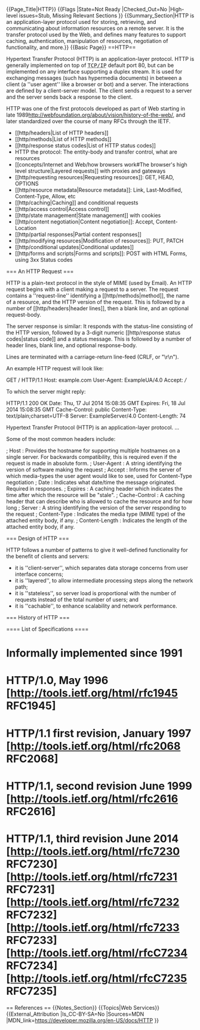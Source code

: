 {{Page_Title|HTTP}}
{{Flags
|State=Not Ready
|Checked_Out=No
|High-level issues=Stub, Missing Relevant Sections
}}
{{Summary_Section|HTTP is an application-layer protocol used for storing, retrieving, and communicating about information resources on a remote server. It is the transfer protocol used by the Web, and defines many features to support caching, authentication, manipulation of resources, negotiation of functionality, and more.}}
{{Basic Page}}
==HTTP==

Hypertext Transfer Protocol (HTTP) is an application-layer protocol. HTTP is generally implemented on top of <tt><abbr title="Transmission Control Protocol, Internet Protocol"><nowiki>TCP/IP</nowiki></abbr></tt> default port 80, but can be implemented on any interface supporting a duplex stream. It is used for exchanging messages (such has hypermedia documents) in between a client (a ''user agent'' like a browser or bot) and a server. The interactions are defined by a client-server model. The client sends a request to a server and the server sends back a response to the client.

HTTP was one of the first protocols developed as part of Web starting in late 1989<ref>http://webfoundation.org/about/vision/history-of-the-web/</ref>, and later standardized over the course of many RFCs through the IETF.

* [[http/headers|List of HTTP headers]]
* [[http/methods|List of HTTP methods]]
* [[http/response status codes|List of HTTP status codes]]
* HTTP the protocol: The entity-body and transfer control, what are resources
* [[concepts/Internet and Web/how browsers work#The browser's high level structure|Layered requests]] with proxies and gateways
* [[http/requesting resources|Requesting resources]]: GET, HEAD, OPTIONS
* [[http/resource metadata|Resource metadata]]: Link, Last-Modified, Content-Type, Allow, etc
* [[http/caching|Caching]] and conditional requests
* [[http/access control|Access control]]
* [[http/state management|State management]] with cookies
* [[http/content negotiation|Content negotiation]]: Accept, Content-Location
* [[http/partial responses|Partial content responses]]
* [[http/modifying resources|Modification of resources]]: PUT, PATCH
* [[http/conditional updates|Conditional updates]]
* [[http/forms and scripts|Forms and scripts]]: POST with HTML Forms, using 3xx Status codes

=== An HTTP Request ===

HTTP is a plain-text protocol in the style of MIME (used by Email). An HTTP request begins with a client making a request to a server. The request contains a ''request-line'' identifying a [[http/methods|method]], the name of a resource, and the HTTP version of the request. This is followed by a number of [[http/headers|header lines]], then a blank line, and an optional request-body.

The server response is similar: It responds with the status-line consisting of the HTTP version, followed by a 3-digit numeric [[http/response status codes|status code]] and a status message. This is followed by a number of header lines, blank line, and optional response-body.

Lines are terminated with a carriage-return line-feed (CRLF, or "\r\n").

An example HTTP request will look like:

 GET / HTTP/1.1
 Host: example.com
 User-Agent: ExampleUA/4.0
 Accept: */*
 

To which the server might reply:


 HTTP/1.1 200 OK
 Date: Thu, 17 Jul 2014 15:08:35 GMT
 Expires: Fri, 18 Jul 2014 15:08:35 GMT
 Cache-Control: public
 Content-Type: text/plain;charset=UTF-8
 Server: ExampleServer/4.0
 Content-Length: 74
 
 Hypertext Transfer Protocol (HTTP) is an application-layer protocol. ...

Some of the most common headers include:

; Host : Provides the hostname for supporting multiple hostnames on a single server. For backwards compatibility, this is required even if the request is made in absolute form.
; User-Agent : A string identifying the version of software making the request
; Accept : Informs the server of which media-types the user agent would like to see, used for Content-Type negotiation
; Date : Indicates what date/time the message originated.  Required in responses.
; Expires : A caching header which indicates the time after which the resource will be "stale".
; Cache-Control : A caching header that can describe who is allowed to cache the resource and for how long
; Server : A string identifying the version of the server responding to the request
; Content-Type : Indicates the media type (MIME type) of the attached entity body, if any.
; Content-Length : Indicates the length of the attached entity body, if any.

=== Design of HTTP ===

HTTP follows a number of patterns to give it well-defined functionality for the benefit of clients and servers:

* it is ''client-server'', which separates data storage concerns from user interface concerns;
* it is ''layered'', to allow intermediate processing steps along the network path;
* it is ''stateless'', so server load is proportional with the number of requests instead of the total number of users; and
* it is ''cachable'', to enhance scalability and network performance.

=== History of HTTP ===

==== List of Specifications ====

# Informally implemented since 1991
# HTTP/1.0, May 1996 [http://tools.ietf.org/html/rfc1945 RFC1945]
# HTTP/1.1 first revision, January 1997 [http://tools.ietf.org/html/rfc2068 RFC2068]
# HTTP/1.1, second revision June 1999 [http://tools.ietf.org/html/rfc2616 RFC2616]
# HTTP/1.1, third revision June 2014 [http://tools.ietf.org/html/rfc7230 RFC7230] [http://tools.ietf.org/html/rfc7231 RFC7231] [http://tools.ietf.org/html/rfc7232 RFC7232] [http://tools.ietf.org/html/rfc7233 RFC7233] [http://tools.ietf.org/html/rfcC7234 RFC7234] [http://tools.ietf.org/html/rfcC7235 RFC7235]




== References ==
<references/>
{{Notes_Section}}
{{Topics|Web Services}}
{{External_Attribution
|Is_CC-BY-SA=No
|Sources=MDN
|MDN_link=https://developer.mozilla.org/en-US/docs/HTTP
}}
